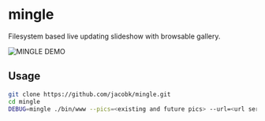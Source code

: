 # mingle

Filesystem based live updating slideshow with browsable gallery.

![MINGLE DEMO](https://cloud.githubusercontent.com/assets/497477/5574515/5255bdb8-8fc1-11e4-9186-24ba9dcc75cf.gif)


## Usage

```bash
git clone https://github.com/jacobk/mingle.git
cd mingle
DEBUG=mingle ./bin/www --pics=<existing and future pics> --url=<url server will be discoverable at>
```


